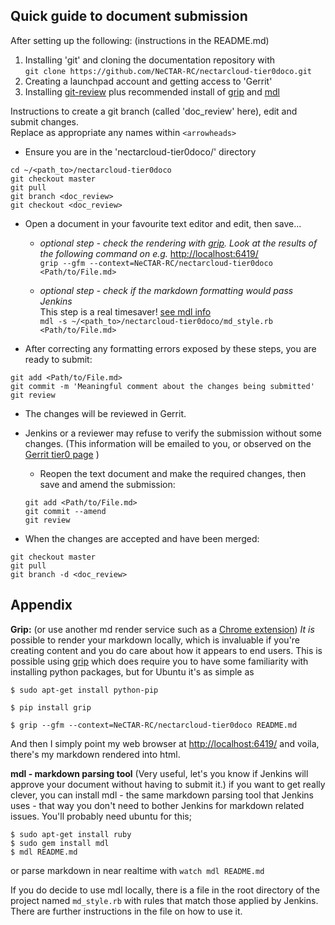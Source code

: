## Quick guide to document submission

After setting up the following: (instructions in the README.md)

1. Installing 'git' and cloning the documentation repository with  
  `git clone https://github.com/NeCTAR-RC/nectarcloud-tier0doco.git`
1. Creating a launchpad account and getting access to 'Gerrit'
1. Installing [git-review](https://www.mediawiki.org/wiki/Gerrit/git-review) plus recommended install of [grip](#grip) and [mdl](#mdl)

Instructions to create a git branch (called 'doc_review' here), edit and submit changes.  
Replace as appropriate any names within `<arrowheads>`

- Ensure you are in the 'nectarcloud-tier0doco/' directory

```
cd ~/<path_to>/nectarcloud-tier0doco  
git checkout master  
git pull  
git branch <doc_review>  
git checkout <doc_review>  
``` 

- Open a document in your favourite text editor and edit, then save...

  - *optional step - check the rendering with [grip](#grip). Look at the results of the following command on e.g.* [http://localhost:6419/](http://localhost:6419/)  
  `grip --gfm --context=NeCTAR-RC/nectarcloud-tier0doco <Path/to/File.md>`

  - *optional step - check if the markdown formatting would pass Jenkins*   
  This step is a real timesaver! [see mdl info](#mdl)   
  `mdl -s ~/<path_to>/nectarcloud-tier0doco/md_style.rb <Path/to/File.md>`

- After correcting any formatting errors exposed by these steps, you are ready to submit:

```
git add <Path/to/File.md>  
git commit -m 'Meaningful comment about the changes being submitted'  
git review  
```

- The changes will be reviewed in Gerrit. 
- Jenkins or a reviewer may refuse to verify the submission without some changes. (This information will be emailed to you, or observed on the [Gerrit tier0 page](https://review.rc.nectar.org.au/#/q/project:NeCTAR-RC/nectarcloud-tier0doco) )  

  - Reopen the text document and make the required changes, then save and amend the submission:

  ```
  git add <Path/to/File.md>  
  git commit --amend  
  git review  
  ```

- When the changes are accepted and have been merged:

```
git checkout master  
git pull  
git branch -d <doc_review>  
```


## Appendix  <a name="grip"></a> 

**Grip:**  (or use another md render service such as a [Chrome extension](https://chrome.google.com/webstore/detail/markdown-preview/jmchmkecamhbiokiopfpnfgbidieafmd))
*It is* possible to render your markdown locally, which is invaluable if you're 
creating content and you do care about how it appears to end users.  This is
possible using [grip](https://github.com/joeyespo/grip) which does require you
to have some familiarity with installing python packages, but for Ubuntu it's as
simple as

`$ sudo apt-get install python-pip`

`$ pip install grip`

`$ grip --gfm --context=NeCTAR-RC/nectarcloud-tier0doco README.md`

And then I simply point my web browser at [http://localhost:6419/](http://localhost:6419/)
and voila, there's my markdown rendered into html.  <a name="mdl"></a> 

**mdl - markdown parsing tool**  (Very useful, let's you know if Jenkins will approve your document without having to submit it.)
if you want to get really clever, you can install mdl - the same markdown
parsing tool that Jenkins uses - that way you don't need to bother Jenkins for
markdown related issues.  You'll probably need ubuntu for this;

`$ sudo apt-get install ruby`  
`$ sudo gem install mdl`  
`$ mdl README.md`  
 
or parse markdown in near realtime with
`watch mdl README.md`

If you do decide to use mdl locally, there is a file in the root directory of the project named `md_style.rb`
with rules that match those applied by Jenkins. There are further instructions in the file on how to use it.



